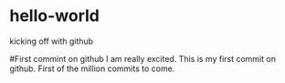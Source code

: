 # hello-world
kicking off with github

#First commint on github
I am really excited. This is my first commit on github. First of the million commits to come.
